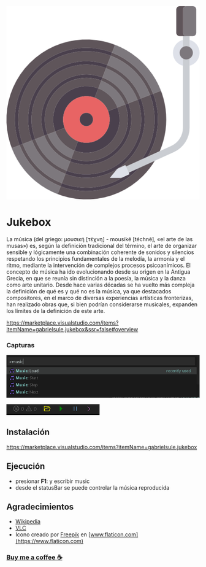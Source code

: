 ![Jukebox](https://raw.githubusercontent.com/gabrielsule/vscode-jukebox/master/assets/vinyl.png) 
# Jukebox

La música (del griego: μουσική [τέχνη] - mousikē [téchnē], «el arte de las musas») es, según la definición tradicional del término, el arte de organizar sensible y lógicamente una combinación coherente de sonidos y silencios respetando los principios fundamentales de la melodía, la armonía y el ritmo, mediante la intervención de complejos procesos psicoanímicos. El concepto de música ha ido evolucionando desde su origen en la Antigua Grecia, en que se reunía sin distinción a la poesía, la música y la danza como arte unitario. Desde hace varias décadas se ha vuelto más compleja la definición de qué es y qué no es la música, ya que destacados compositores, en el marco de diversas experiencias artísticas fronterizas, han realizado obras que, si bien podrían considerarse musicales, expanden los límites de la definición de este arte.

https://marketplace.visualstudio.com/items?itemName=gabrielsule.jukebox&ssr=false#overview

### Capturas
![Jukebox Capturas](https://raw.githubusercontent.com/gabrielsule/vscode-jukebox/master/assets/music1.png)

![Jukebox Capturas](https://raw.githubusercontent.com/gabrielsule/vscode-jukebox/master/assets/music2.png)

## Instalación
https://marketplace.visualstudio.com/items?itemName=gabrielsule.jukebox

## Ejecución

* presionar **F1**: y escribir music
* desde el statusBar se puede controlar la música reproducida

## Agradecimientos
* [Wikipedia](https://es.wikipedia.org/wiki/M%C3%BAsica)
* [VLC](https://www.videolan.org)
* Icono creado por [Freepik](https://www.freepik.com/) en [www.flaticon.com](https://www.flaticon.com)

### [Buy me a coffee ☕](https://www.buymeacoffee.com/HvQATbz)